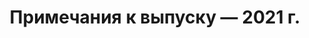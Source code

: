 ﻿---
title: Примечания к выпуску — 2021 г.
type: docs
weight: 9
url: /ru/net/release-notes-2021/
---
